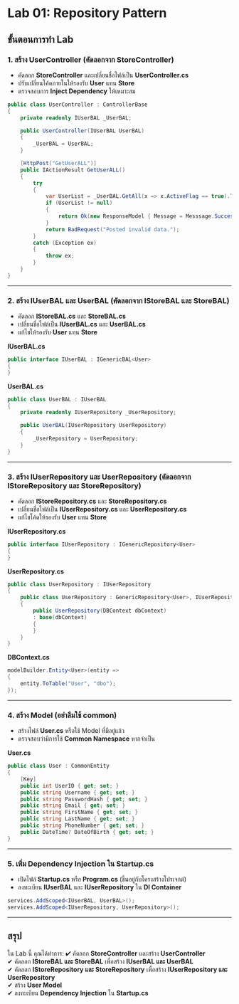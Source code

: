 # Lab 01: Repository Pattern

## **ขั้นตอนการทำ Lab**

### **1. สร้าง UserController (คัดลอกจาก StoreController)**
- คัดลอก **StoreController** และเปลี่ยนชื่อไฟล์เป็น **UserController.cs**
- ปรับเปลี่ยนโค้ดภายในให้รองรับ **User** แทน **Store**
- ตรวจสอบการ **Inject Dependency** ให้เหมาะสม

```csharp
public class UserController : ControllerBase
{
    private readonly IUserBAL _UserBAL;

    public UserController(IUserBAL UserBAL)
    {
        _UserBAL = UserBAL;
    }

    [HttpPost("GetUserALL")]
    public IActionResult GetUserALL()
    {
        try
        {
            var UserList = _UserBAL.GetAll(x => x.ActiveFlag == true).ToList();
            if (UserList != null)
            {
                return Ok(new ResponseModel { Message = Messsage.Successfully, Status = APIStatus.Successful, Data = UserList });
            }
            return BadRequest("Posted invalid data.");
        }
        catch (Exception ex)
        {
            throw ex;
        }
    }
}
```

---

### **2. สร้าง IUserBAL และ UserBAL (คัดลอกจาก IStoreBAL และ StoreBAL)**
- คัดลอก **IStoreBAL.cs** และ **StoreBAL.cs**
- เปลี่ยนชื่อไฟล์เป็น **IUserBAL.cs** และ **UserBAL.cs**
- แก้ไขให้รองรับ **User** แทน **Store**

**IUserBAL.cs**
```csharp
public interface IUserBAL : IGenericBAL<User>
{
}
```

**UserBAL.cs**
```csharp
public class UserBAL : IUserBAL
{
    private readonly IUserRepository _UserRepository;

    public UserBAL(IUserRepository UserRepository)
    {
        _UserRepository = UserRepository;
    }
}
```

---

### **3. สร้าง IUserRepository และ UserRepository (คัดลอกจาก IStoreRepository และ StoreRepository)**
- คัดลอก **IStoreRepository.cs** และ **StoreRepository.cs**
- เปลี่ยนชื่อไฟล์เป็น **IUserRepository.cs** และ **UserRepository.cs**
- แก้ไขโค้ดให้รองรับ **User** แทน **Store**

**IUserRepository.cs**
```csharp
public interface IUserRepository : IGenericRepository<User>
{
}
```

**UserRepository.cs**
```csharp
public class UserRepository : IUserRepository
{
    public class UserRepository : GenericRepository<User>, IUserRepository
    {
        public UserRepository(DBContext dbContext)
        : base(dbContext)
        {
        }
    }
}
```


**DBContext.cs**
```csharp
modelBuilder.Entity<User>(entity =>
{
    entity.ToTable("User", "dbo");
});
```

---

### **4. สร้าง Model (อย่าลืมใช้ common)**
- สร้างไฟล์ **User.cs** หรือใช้ Model ที่มีอยู่แล้ว
- ตรวจสอบว่ามีการใช้ **Common Namespace** หากจำเป็น

**User.cs**
```csharp
public class User : CommonEntity
{
    [Key]
    public int UserID { get; set; }
    public string Username { get; set; }
    public string PasswordHash { get; set; }
    public string Email { get; set; }
    public string FirstName { get; set; }
    public string LastName { get; set; }
    public string PhoneNumber { get; set; }
    public DateTime? DateOfBirth { get; set; }
}
```

---

### **5. เพิ่ม Dependency Injection ใน Startup.cs**
- เปิดไฟล์ **Startup.cs** หรือ **Program.cs** (ขึ้นอยู่กับโครงสร้างโปรเจกต์)
- ลงทะเบียน **IUserBAL** และ **IUserRepository** ใน **DI Container**

```csharp
services.AddScoped<IUserBAL, UserBAL>();
services.AddScoped<IUserRepository, UserRepository>();
```

---

## **สรุป**
ใน Lab นี้ คุณได้ทำการ:
✔ คัดลอก **StoreController** และสร้าง **UserController**  
✔ คัดลอก **IStoreBAL และ StoreBAL** เพื่อสร้าง **IUserBAL และ UserBAL**  
✔ คัดลอก **IStoreRepository และ StoreRepository** เพื่อสร้าง **IUserRepository และ UserRepository**  
✔ สร้าง **User Model**  
✔ ลงทะเบียน **Dependency Injection** ใน **Startup.cs**
